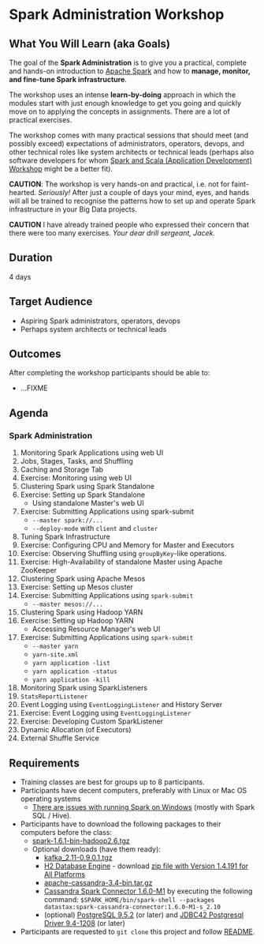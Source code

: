 # Spark Administration Workshop

## What You Will Learn (aka Goals)

The goal of the **Spark Administration** is to give you a practical, complete and hands-on introduction to [Apache Spark](http://spark.apache.org/) and how to **manage, monitor, and fine-tune Spark infrastructure**.

The workshop uses an intense **learn-by-doing** approach in which the modules start with just enough knowledge to get you going and quickly move on to applying the concepts in assignments. There are a lot of practical exercises.

The workshop comes with many practical sessions that should meet (and possibly exceed) expectations of administrators, operators, devops, and other technical roles like system architects or technical leads (perhaps also software developers for whom [Spark and Scala (Application Development) Workshop](AGENDA.md) might be a better fit).

**CAUTION**: The workshop is very hands-on and practical, i.e. not for faint-hearted. _Seriously!_ After just a couple of days your mind, eyes, and hands will all be trained to recognise the patterns how to set up and operate Spark infrastructure in your Big Data projects.

**CAUTION** I have already trained people who expressed their concern that there were too many exercises. _Your dear drill sergeant, Jacek._

## Duration

4 days

## Target Audience

* Aspiring Spark administrators, operators, devops
* Perhaps system architects or technical leads

## Outcomes

After completing the workshop participants should be able to:

* ...FIXME

## Agenda

### Spark Administration

1. Monitoring Spark Applications using web UI
  1. Jobs, Stages, Tasks, and Shuffling
  1. Caching and Storage Tab
  1. Exercise: Monitoring using web UI
1. Clustering Spark using Spark Standalone
  1. Exercise: Setting up Spark Standalone
      * Using standalone Master's web UI
  1. Exercise: Submitting Applications using spark-submit
      * `--master spark://...`
      * `--deploy-mode` with `client` and `cluster`
1. Tuning Spark Infrastructure
  1. Exercise: Configuring CPU and Memory for Master and Executors
  1. Exercise: Observing Shuffling using `groupByKey`-like operations.
  1. Exercise: High-Availability of standalone Master using Apache ZooKeeper
1. Clustering Spark using Apache Mesos
  1. Exercise: Setting up Mesos cluster
  1. Exercise: Submitting Applications using `spark-submit`
      * `--master mesos://...`
1. Clustering Spark using Hadoop YARN
  1. Exercise: Setting up Hadoop YARN
      * Accessing Resource Manager's web UI
  1. Exercise: Submitting Applications using `spark-submit`
      * `--master yarn`
      * `yarn-site.xml`
      * `yarn application -list`
      * `yarn application -status`
      * `yarn application -kill`
1. Monitoring Spark using SparkListeners
  1. `StatsReportListener`
  1. Event Logging using `EventLoggingListener` and History Server
  1. Exercise: Event Logging using `EventLoggingListener`
  1. Exercise: Developing Custom SparkListener
1. Dynamic Allocation (of Executors)
  1. External Shuffle Service

## Requirements

* Training classes are best for groups up to 8 participants.
* Participants have decent computers, preferably with Linux or Mac OS operating systems
  * [There are issues with running Spark on Windows](https://jaceklaskowski.gitbooks.io/mastering-apache-spark/content/spark-tips-and-tricks-running-spark-windows.html) (mostly with Spark SQL / Hive).
* Participants have to download the following packages to their computers before the class:
  * [spark-1.6.1-bin-hadoop2.6.tgz](http://www.apache.org/dyn/closer.lua/spark/spark-1.6.1/spark-1.6.1-bin-hadoop2.6.tgz)
  * Optional downloads (have them ready):
    * [kafka_2.11-0.9.0.1.tgz](https://www.apache.org/dyn/closer.cgi?path=/kafka/0.9.0.1/kafka_2.11-0.9.0.1.tgz)
    * [H2 Database Engine](http://www.h2database.com/html/main.html) - download [zip file with Version 1.4.191 for All Platforms](http://www.h2database.com/h2-2016-01-21.zip)
    * [apache-cassandra-3.4-bin.tar.gz](http://www.apache.org/dyn/closer.lua/cassandra/3.4/apache-cassandra-3.4-bin.tar.gz)
    * [Cassandra Spark Connector 1.6.0-M1](http://spark-packages.org/package/datastax/spark-cassandra-connector) by executing the following command: `$SPARK_HOME/bin/spark-shell --packages datastax:spark-cassandra-connector:1.6.0-M1-s_2.10`
    * (optional) [PostgreSQL 9.5.2](http://www.postgresql.org/download/) (or later) and [JDBC42 Postgresql Driver 9.4-1208](https://jdbc.postgresql.org/download.html) (or later)
* Participants are requested to `git clone` this project and follow [README](README.md).
